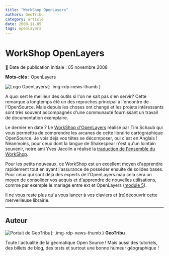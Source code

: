 ```yaml
---
title: "WorkShop OpenLayers"
authors: GeoTribu
category: article
date: 2008-11-05
tags: openlayers
---
```


# WorkShop OpenLayers

:calendar: Date de publication initiale : 05 novembre 2008

**Mots-clés :** OpenLayers

![Logo OpenLayers](https://cdn.geotribu.fr/img/logos-icones/logiciels_librairies/openlayers.png){: .img-rdp-news-thumb }

A quoi sert le meilleur des outils si l'on ne sait pas s'en servir? Cette remarque a longtemps été un des reproches principal à l'encontre de l'OpenSource. Mais depuis les choses ont changé et les projets intéressants sont très souvent accompagnés d'une communauté fournissant un travail de documentation exemplaire.

Le dernier en date ? Le [WorkShop d'OpenLayers](http://workshops.opengeo.org/openlayers/intro/doc/en/index.html) réalisé par Tim Schaub qui vous permettra de comprendre les arcanes de cette librairie cartographique OpenSource. Je vois déjà vos têtes se décomposer, oui c'est en Anglais ! Néanmoins, pour ceux dont la langue de Shakespear n'est qu'un lointain souvenir, notre ami Yves Jacolin a réalisé la [traduction de l'ensemble du WorkShop](http://softlibre.gloobe.org/doku.php/openlayers/workshop/introduction).

Pour les petits nouveaux, ce WorkShop est un excellent moyen d'apprendre rapidement tout en ayant l'assurance de posséder ensuite de solides bases.  
Pour ceux qui sont déjà des experts de l'OpenLayers.map cela sera un moyen de consolider vos acquis et d'apprendre de nouvelles utilisations, comme par exemple le mariage entre ext et OpenLayers ([module 5](http://workshops.opengeo.org/openlayers/intro/doc/en/integration.html#integration)).

Il ne vous reste plus qu'a vous lancer à vos claviers et (re)découvrir cette merveilleuse librairie.

----

## Auteur

![Portait de GeoTribu](https://cdn.geotribu.fr/img/internal/charte/geotribu_logo_64x64.png){: .img-rdp-news-thumb }
**GeoTribu**

Toute l'actualité de la géomatique Open Source ! Mais aussi des tutoriels, des billets de blog, des tests et surtout une bonne humeur géographique !
